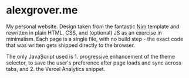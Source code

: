 # alexgrover.me

My personal website. Design taken from the fantastic [Nim](https://github.com/ibelick/nim) template and rewritten in plain HTML, CSS, and (optional) JS as an exercise in minimalism. Each page is a single file, with no build step - the exact code that was written gets shipped directly to the browser.

The only JavaScript used is 1. progressive enhancement of the theme selector, to save the user's preference after page loads and sync across tabs, and 2. the Vercel Analytics snippet.
